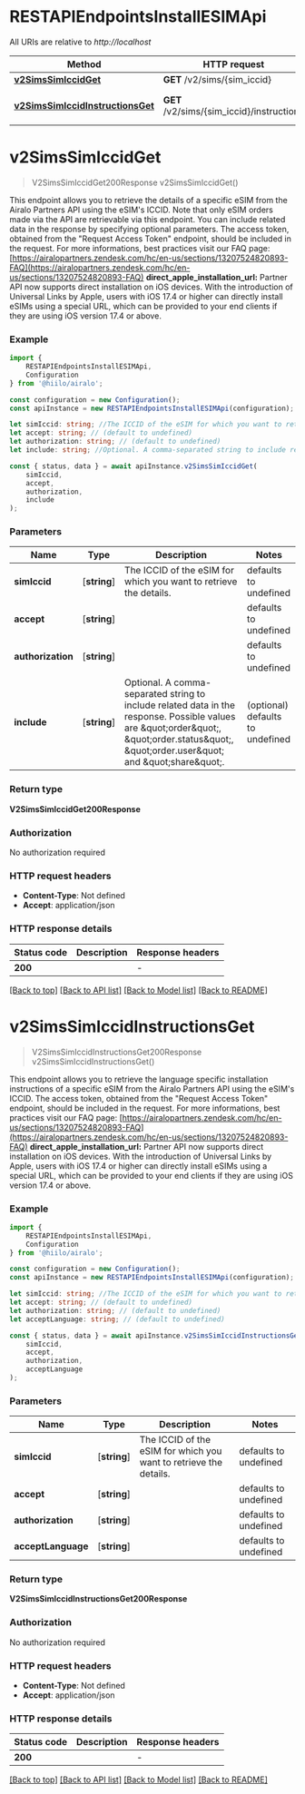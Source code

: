 # RESTAPIEndpointsInstallESIMApi

All URIs are relative to *http://localhost*

|Method | HTTP request | Description|
|------------- | ------------- | -------------|
|[**v2SimsSimIccidGet**](#v2simssimiccidget) | **GET** /v2/sims/{sim_iccid} | Get eSIM|
|[**v2SimsSimIccidInstructionsGet**](#v2simssimiccidinstructionsget) | **GET** /v2/sims/{sim_iccid}/instructions | Get installation instructions|

# **v2SimsSimIccidGet**
> V2SimsSimIccidGet200Response v2SimsSimIccidGet()

This endpoint allows you to retrieve the details of a specific eSIM from the Airalo Partners API using the eSIM\'s ICCID. Note that only eSIM orders made via the API are retrievable via this endpoint. You can include related data in the response by specifying optional parameters.  The access token, obtained from the \"Request Access Token\" endpoint, should be included in the request.  For more informations, best practices visit our FAQ page: [https://airalopartners.zendesk.com/hc/en-us/sections/13207524820893-FAQ](https://airalopartners.zendesk.com/hc/en-us/sections/13207524820893-FAQ)  **direct_apple_installation_url:**  Partner API now supports direct installation on iOS devices. With the introduction of Universal Links by Apple, users with iOS 17.4 or higher can directly install eSIMs using a special URL, which can be provided to your end clients if they are using iOS version 17.4 or above.

### Example

```typescript
import {
    RESTAPIEndpointsInstallESIMApi,
    Configuration
} from '@hiilo/airalo';

const configuration = new Configuration();
const apiInstance = new RESTAPIEndpointsInstallESIMApi(configuration);

let simIccid: string; //The ICCID of the eSIM for which you want to retrieve the details. (default to undefined)
let accept: string; // (default to undefined)
let authorization: string; // (default to undefined)
let include: string; //Optional. A comma-separated string to include related data in the response. Possible values are \"order\", \"order.status\", \"order.user\" and \"share\". (optional) (default to undefined)

const { status, data } = await apiInstance.v2SimsSimIccidGet(
    simIccid,
    accept,
    authorization,
    include
);
```

### Parameters

|Name | Type | Description  | Notes|
|------------- | ------------- | ------------- | -------------|
| **simIccid** | [**string**] | The ICCID of the eSIM for which you want to retrieve the details. | defaults to undefined|
| **accept** | [**string**] |  | defaults to undefined|
| **authorization** | [**string**] |  | defaults to undefined|
| **include** | [**string**] | Optional. A comma-separated string to include related data in the response. Possible values are \&quot;order\&quot;, \&quot;order.status\&quot;, \&quot;order.user\&quot; and \&quot;share\&quot;. | (optional) defaults to undefined|


### Return type

**V2SimsSimIccidGet200Response**

### Authorization

No authorization required

### HTTP request headers

 - **Content-Type**: Not defined
 - **Accept**: application/json


### HTTP response details
| Status code | Description | Response headers |
|-------------|-------------|------------------|
|**200** |  |  -  |

[[Back to top]](#) [[Back to API list]](../README.md#documentation-for-api-endpoints) [[Back to Model list]](../README.md#documentation-for-models) [[Back to README]](../README.md)

# **v2SimsSimIccidInstructionsGet**
> V2SimsSimIccidInstructionsGet200Response v2SimsSimIccidInstructionsGet()

This endpoint allows you to retrieve the language specific installation instructions of a specific eSIM from the Airalo Partners API using the eSIM\'s ICCID.  The access token, obtained from the \"Request Access Token\" endpoint, should be included in the request.  For more informations, best practices visit our FAQ page: [https://airalopartners.zendesk.com/hc/en-us/sections/13207524820893-FAQ](https://airalopartners.zendesk.com/hc/en-us/sections/13207524820893-FAQ)  **direct_apple_installation_url:**  Partner API now supports direct installation on iOS devices. With the introduction of Universal Links by Apple, users with iOS 17.4 or higher can directly install eSIMs using a special URL, which can be provided to your end clients if they are using iOS version 17.4 or above.

### Example

```typescript
import {
    RESTAPIEndpointsInstallESIMApi,
    Configuration
} from '@hiilo/airalo';

const configuration = new Configuration();
const apiInstance = new RESTAPIEndpointsInstallESIMApi(configuration);

let simIccid: string; //The ICCID of the eSIM for which you want to retrieve the details. (default to undefined)
let accept: string; // (default to undefined)
let authorization: string; // (default to undefined)
let acceptLanguage: string; // (default to undefined)

const { status, data } = await apiInstance.v2SimsSimIccidInstructionsGet(
    simIccid,
    accept,
    authorization,
    acceptLanguage
);
```

### Parameters

|Name | Type | Description  | Notes|
|------------- | ------------- | ------------- | -------------|
| **simIccid** | [**string**] | The ICCID of the eSIM for which you want to retrieve the details. | defaults to undefined|
| **accept** | [**string**] |  | defaults to undefined|
| **authorization** | [**string**] |  | defaults to undefined|
| **acceptLanguage** | [**string**] |  | defaults to undefined|


### Return type

**V2SimsSimIccidInstructionsGet200Response**

### Authorization

No authorization required

### HTTP request headers

 - **Content-Type**: Not defined
 - **Accept**: application/json


### HTTP response details
| Status code | Description | Response headers |
|-------------|-------------|------------------|
|**200** |  |  -  |

[[Back to top]](#) [[Back to API list]](../README.md#documentation-for-api-endpoints) [[Back to Model list]](../README.md#documentation-for-models) [[Back to README]](../README.md)

